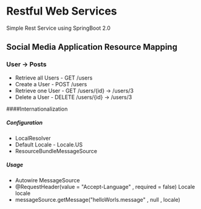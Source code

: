 # Restful Web Services
Simple Rest Service using SpringBoot 2.0

## Social Media Application Resource Mapping 

### User -> Posts
- Retrieve all Users        - GET      /users
- Create a User             - POST     /users
- Retrieve one User         - GET      /users/{id}  -> /users/3
- Delete a User             - DELETE   /users/{id}  -> /users/3 

####Internationalization

##### Configuration

- LocalResolver
 - Default Locale - Locale.US
- ResourceBundleMessageSource

##### Usage
- Autowire MessageSource
- @RequestHeader(value = "Accept-Language" , required = false) Locale locale
- messageSource.getMessage("helloWorls.message" , null , locale)